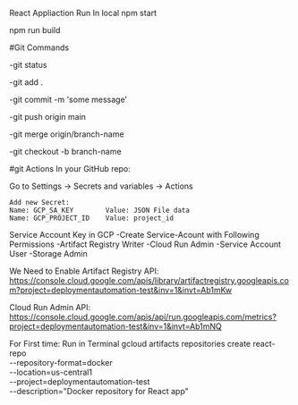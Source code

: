React Appliaction Run In local
npm start

npm run build


#Git Commands

-git status

-git add .

-git commit -m 'some message'

-git push origin main

-git merge origin/branch-name

-git checkout -b branch-name

#git Actions
In your GitHub repo:

Go to Settings → Secrets and variables → Actions

    Add new Secret:
    Name: GCP_SA_KEY        Value: JSON File data
    Name: GCP_PROJECT_ID    Value: project_id

Service Account Key in GCP
-Create Service-Acount with Following Permissions
    -Artifact Registry Writer
    -Cloud Run Admin
    -Service Account User
    -Storage Admin

We Need to Enable
Artifact Registry API: https://console.cloud.google.com/apis/library/artifactregistry.googleapis.com?project=deploymentautomation-test&inv=1&invt=Ab1mKw

Cloud Run Admin API: https://console.cloud.google.com/apis/api/run.googleapis.com/metrics?project=deploymentautomation-test&inv=1&invt=Ab1mNQ


For First time: Run in Terminal
gcloud artifacts repositories create react-repo \
  --repository-format=docker \
  --location=us-central1 \
  --project=deploymentautomation-test \
  --description="Docker repository for React app"



  